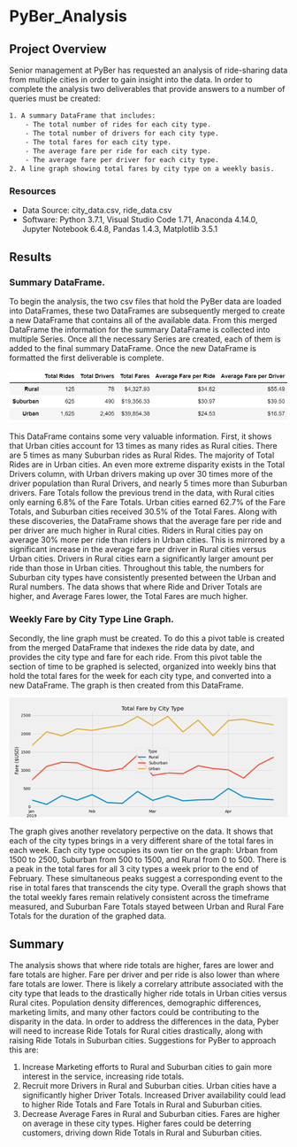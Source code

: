 # PyBer_Analysis

## Project Overview

Senior management at PyBer has requested an analysis of ride-sharing data from multiple cities in order to gain insight into the data. In order to complete the analysis two deliverables that provide answers to a number of queries must be created:

    1. A summary DataFrame that includes:
        - The total number of rides for each city type.
        - The total number of drivers for each city type.
        - The total fares for each city type.
        - The average fare per ride for each city type.
        - The average fare per driver for each city type.
    2. A line graph showing total fares by city type on a weekly basis. 

### Resources

- Data Source: city_data.csv, ride_data.csv
- Software: Python 3.7.1, Visual Studio Code 1.71, Anaconda 4.14.0, Jupyter Notebook 6.4.8, Pandas 1.4.3, Matplotlib 3.5.1

## Results

### Summary DataFrame.

To begin the analysis, the two csv files that hold the PyBer data are loaded into DataFrames, these two DataFrames are subsequently merged to create a new DataFrame that contains all of the available data. From this merged DataFrame the information for the summary DataFrame is collected into multiple Series. Once all the necessary Series are created, each of them is added to the final summary DataFrame. Once the new DataFrame is formatted the first deliverable is complete.

![pyber_summary_df.png](https://github.com/Jforbus/PyBer_Analysis/blob/main/Resources/pyber_summary_df.png)

This DataFrame contains some very valuable information. First, it shows that Urban cities account for 13 times as many rides as Rural cities. There are 5 times as many Suburban rides as Rural Rides. The majority of Total Rides are in Urban cities. An even more extreme disparity exists in the Total Drivers column, with Urban drivers making up over 30 times more of the driver population than Rural Drivers, and nearly 5 times more than Suburban drivers. Fare Totals follow the previous trend in the data, with Rural cities only earning 6.8% of the Fare Totals. Urban cities earned 62.7% of the Fare Totals, and Suburban cities received 30.5% of the Total Fares. Along with these discoveries, the DataFrame shows that the average fare per ride and per driver are much higher in Rural cities. Riders in Rural cities pay on average 30% more per ride than riders in Urban cities. This is mirrored by a significant increase in the average fare per driver in Rural cities versus Urban cities. Drivers in Rural cities earn a significantly larger amount per ride than those in Urban cities. Throughout this table, the numbers for Suburban city types have consistently presented between the Urban and Rural numbers. The data shows that where Ride and Driver Totals are higher, and Average Fares lower, the Total Fares are much higher. 

### Weekly Fare by City Type Line Graph.

Secondly, the line graph must be created. To do this a pivot table is created from the merged DataFrame that indexes the ride data by date, and provides the city type and fare for each ride.
From this pivot table the section of time to be graphed is selected, organized into weekly bins that hold the total fares for the week for each city type, and converted into a new DataFrame. The graph is then created from this DataFrame.

![PyBer_fare_summary.png](https://github.com/Jforbus/PyBer_Analysis/blob/main/Analysis/PyBer_fare_summary.png)

The graph gives another revelatory perpective on the data. It shows that each of the city types brings in a very different share of the total fares in each week. Each city type occupies its own tier on the graph: Urban from 1500 to 2500, Suburban from 500 to 1500, and Rural from 0 to 500. There is a peak in the total fares for all 3 city types a week prior to the end of February. These simultaneous peaks suggest a corresponding event to the rise in total fares that transcends the city type. Overall the graph shows that the total weekly fares remain relatively consistent across the timeframe measured, and Suburban Fare Totals stayed between Urban and Rural Fare Totals for the duration of the graphed data. 


## Summary

The analysis shows that where ride totals are higher, fares are lower and fare totals are higher. Fare per driver and per ride is also lower than where fare totals are lower. There is likely a correlary attribute associated with the city type that leads to the drastically higher ride totals in Urban cities versus Rural cites. Population density differences, demographic differences, marketing limits, and many other factors could be contributing to the disparity in the data. In order to address the differences in the data, Pyber will need to increase Ride Totals for Rural cities drastically, along with raising Ride Totals in Suburban cities. Suggestions for PyBer to approach this are:

1. Increase Marketing efforts to Rural and Suburban cities to gain more interest in the service, increasing ride totals. 
2. Recruit more Drivers in Rural and Suburban cities. Urban cities have a significantly higher Driver Totals. Increased Driver availability could lead to higher Ride Totals and Fare Totals in Rural and Suburban cities.
3. Decrease Average Fares in Rural and Suburban cities. Fares are higher on average in these city types. Higher fares could be deterring customers, driving down Ride Totals in Rural and Suburban cities. 
